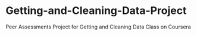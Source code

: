 # Getting-and-Cleaning-Data-Project
Peer Assessments Project for Getting and Cleaning Data Class on Coursera
